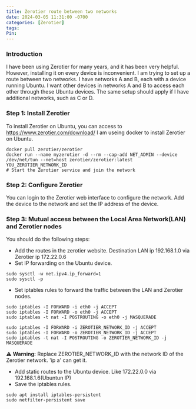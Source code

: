 ```yaml
---
title: Zerotier route between two networks
date: 2024-03-05 11:31:00 -0700
categories: [Zerotier]
tags: 
Pin:
---
```


### Introduction
I have been using Zerotier for many years, and it has been very helpful. However, installing it on every device is inconvenient. I am trying to set up a route between two networks. I have networks A and B, each with a device running Ubuntu. I want other devices in networks A and B to access each other through these Ubuntu devices. The same setup should apply if I have additional networks, such as C or D.

### Step 1: Install Zerotier
To install Zerotier on Ubuntu, you can access to https://www.zerotier.com/download/ 
I am useing docker to install Zerotier on Ubuntu.
```shell
docker pull zerotier/zerotier
docker run --name myzerotier -d --rm --cap-add NET_ADMIN --device /dev/net/tun --net=host zerotier/zerotier:latest YOU_ZEROTIER_NETWORK_ID 
# Start the Zerotier service and join the network
```

### Step 2: Configure Zerotier
You can login to the Zerotier web interface to configure the network. Add the device to the network and set the IP address of the device.

### Step 3: Mutual access between the Local Area Network(LAN) and Zerotier nodes
You should do the following steps:
- Add the routes in the zerotier website. Destination LAN ip 192.168.1.0 via Zerotier ip 172.22.0.6
- Set IP forwarding on the Ubuntu device.
```shell
sudo sysctl -w net.ipv4.ip_forward=1
sudo sysctl -p
```
- Set iptables rules to forward the traffic between the LAN and Zerotier nodes.
```shell
sudo iptables -I FORWARD -i eth0 -j ACCEPT
sudo iptables -I FORWARD -o eth0 -j ACCEPT
sudo iptables -t nat -I POSTROUTING -o eth0 -j MASQUERADE

sudo iptables -I FORWARD -i ZEROTIER_NETWORK_ID -j ACCEPT
sudo iptables -I FORWARD -o ZEROTIER_NETWORK_ID -j ACCEPT
sudo iptables -t nat -I POSTROUTING -o ZEROTIER_NETWORK_ID -j MASQUERADE
```
⚠️ **Warning:** Replace ZEROTIER_NETWORK_ID with the network ID of the Zerotier network. 'ip a' can get it.

- Add static routes to the Ubuntu device. Like 172.22.0.0 via 192.168.1.6(Ubuntun IP)
- Save the iptables rules.
```shell
sudo apt install iptables-persistent
sudo netfilter-persistent save
```